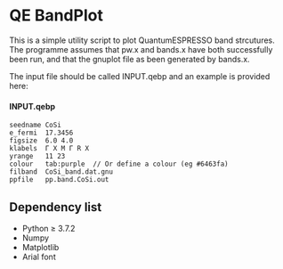 # QE BandPlot
This is a simple utility script to plot QuantumESPRESSO band strcutures.
The programme assumes that pw.x and bands.x have both successfully been run, and that the gnuplot file as been generated by bands.x.

The input file should be called INPUT.qebp and an example is provided here:
#### INPUT.qebp
    seedname CoSi
    e_fermi  17.3456
    figsize  6.0 4.0
    klabels  Γ X M Γ R X
    yrange   11 23
    colour   tab:purple  // Or define a colour (eg #6463fa)
    filband  CoSi_band.dat.gnu
    ppfile   pp.band.CoSi.out

## Dependency list
- Python $\geq$ 3.7.2
- Numpy
- Matplotlib
- Arial font
